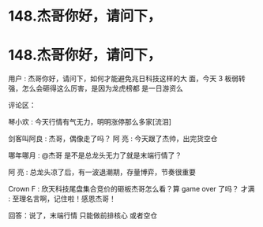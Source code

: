 # 148.杰哥你好，请问下，

# 148.杰哥你好，请问下，

用户 : 杰哥你好，请问下，如何才能避免兆日科技这样的大 面，今天 3 板弱转强，怎么会砸得这么厉害，是因为龙虎榜都 是一日游资么

评论区：

琴小欢 : 今天行情有气无力，明明涨停那么多家[流泪]

剑客叫阿良 : 杰哥，偶像走了吗？ 阿 亮 : 今天跟了杰帅，出完货空仓

哪年哪月 : @杰哥 是不是总龙头无力了就是末端行情了？

阿 亮 : 总龙头凉了后，有一波退潮期，存量博弈，节奏很重要

Crown F : 欣天科技尾盘集合竞价的砸板杰哥怎么看？算 game over 了吗？ 才满 : 至理名言啊，记住啦！感恩杰哥！

回答：说了，末端行情 只能做前排核心 或者空仓